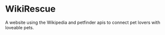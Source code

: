 # WikiRescue

A website using the Wikipedia and petfinder apis to connect pet lovers with loveable pets.
